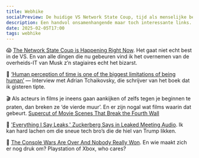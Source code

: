 ```yaml
---
title: Webhike
socialPreview: De huidige VS Network State Coup, tijd als menselijke begrenzing, de vierde muur, en meer.
description: Een handvol onsamenhangende maar toch interessante links.
date: 2025-02-05T17:00
tags: webhike
---
```


😱 [The Network State Coup is Happening Right Now](https://www.thenerdreich.com/the-network-state-coup-is-happening-right-now/). Het gaat niet echt best in de VS. En van alle dingen die nu gebeuren vind ik het overnemen van de overheids-IT van Musk z’n stagiaires echt het bizarst.

🧙 [‘Human perception of time is one of the biggest limitations of being human’](https://www.bps.org.uk/psychologist/human-perception-time-one-biggest-limitations-being-human) — Interview met Adrian Tchaikovsky, die schrijver van het boek dat ik gisteren tipte.

🎬 Als acteurs in films je ineens gaan aankijken of zelfs tegen je beginnen te praten, dan breken ze ‘de vierde muur’. En er zijn nogal wat films waarin dat gebeurt. [Supercut of Movie Scenes That Break the Fourth Wall](https://kottke.org/13/04/supercut-of-movie-scenes-that-break-the-fourth-wall)

🤡 ['Everything I Say Leaks,' Zuckerberg Says in Leaked Meeting Audio](https://www.404media.co/zuckerberg-says-everything-i-say-leaks-in-leaked-meeting-audio/). Ik kan hard lachen om die sneue tech bro’s die de hiel van Trump likken.

👾 [The Console Wars Are Over And Nobody Really Won](https://kotaku.com/console-wars-are-over-ps5-xbox-forza-switch-2-sony-1851752956). En wie maakt zich er nog druk om? Playstation of Xbox, who cares?
